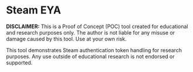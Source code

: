 # Steam EYA

**DISCLAIMER:** This is a Proof of Concept (POC) tool created for educational and research purposes only. The author is not liable for any misuse or damage caused by this tool. Use at your own risk.

This tool demonstrates Steam authentication token handling for research purposes. Any use outside of educational research is not endorsed or supported.

